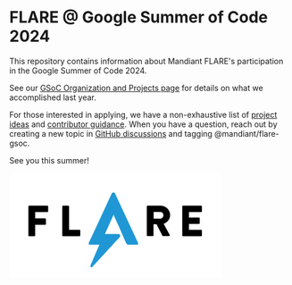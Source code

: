 # FLARE @ Google Summer of Code 2024
This repository contains information about Mandiant FLARE's participation in the Google Summer of Code 2024.

See our [GSoC Organization and Projects page](https://summerofcode.withgoogle.com/programs/2023/organizations/flare) for details on what we accomplished last year.

For those interested in applying, we have a non-exhaustive list of [project ideas](./doc/project-ideas.md) and [contributor guidance](./doc/contributor-guidance.md). When you have a question, reach out by creating a new topic in [GitHub discussions](https://github.com/mandiant/flare-gsoc-2024/discussions) and tagging @mandiant/flare-gsoc.

See you this summer!

![FLARE logo](https://github.com/mandiant/flare-gsoc-2024/blob/main/doc/FLARE.png)<br />

